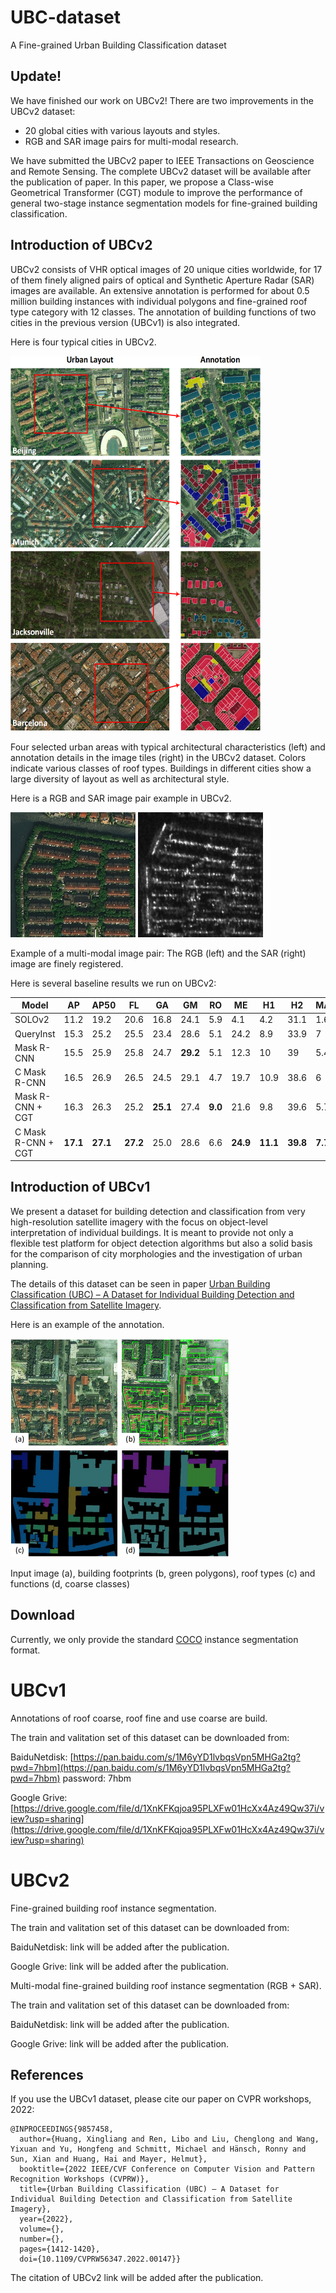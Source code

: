 # UBC-dataset
A Fine-grained Urban Building Classification dataset

## Update!
We have finished our work on UBCv2! There are two improvements in the UBCv2 dataset:
- 20 global cities with various layouts and styles.
- RGB and SAR image pairs for multi-modal research.

We have submitted the UBCv2 paper to IEEE Transactions on Geoscience and Remote Sensing. The complete UBCv2 dataset will be available after the publication of paper.
In this paper, we propose a Class-wise Geometrical Transformer (CGT) module to improve the performance of general two-stage instance segmentation models for fine-grained building classification.

## Introduction of UBCv2
UBCv2 consists of VHR optical images of 20 unique cities worldwide, for 17 of them finely aligned pairs of optical and Synthetic Aperture Radar (SAR) images are available. An extensive annotation is performed for about 0.5 million building instances with individual polygons and fine-grained roof type category with 12 classes. The annotation of building functions of two cities in the previous version (UBCv1) is also integrated.

Here is four typical cities in UBCv2.

<img src="./UBCv2_examples.png" width="400" height="600" />

Four selected urban areas with typical architectural characteristics (left) and annotation details in the image tiles (right) in the UBCv2 dataset. Colors indicate various classes of roof types. Buildings in different cities show a large diversity of layout as well as architectural style.

Here is a RGB and SAR image pair example in UBCv2.

<p float="left">
  <img src="./figures/fig_1_version_2.png" width="200" />
  <img src="./figures/fig_2_version_2.png" width="200" /> 
</p>

 Example of a multi-modal image pair: The RGB (left) and the SAR (right) image are finely registered.

Here is several baseline results we run on UBCv2:

Model | AP | AP50 | FL | GA | GM | RO | ME | H1 | H2 | MA | PM | AR | RE | OT
--- | --- | --- | --- | --- | --- | --- | --- | --- | --- | --- | --- | --- | --- | --- 
SOLOv2 | 11.2 | 19.2 | 20.6 | 16.8 | 24.1 | 5.9 | 4.1 | 4.2 | 31.1 | 1.6 | 2.2 | 9.5 | **8.6** | 5.8
QueryInst | 15.3 | 25.2 | 25.5 | 23.4 | 28.6 | 5.1 | 24.2 | 8.9 | 33.9 | 7 | 4.8 | 13.9 | 4.5 | 5.5
Mask R-CNN | 15.5 | 25.9 | 25.8 | 24.7 | **29.2** | 5.1 | 12.3 | 10 | 39 | 5.4 | 5.6 | 16.8 | 5.8 | **7.2**
C Mask R-CNN | 16.5 | 26.9 | 26.5 | 24.5 | 29.1 | 4.7 | 19.7 | 10.9 | 38.6 | 6 | **7** | **18.5** | 6.7 | 6.4
Mask R-CNN + CGT | 16.3 | 26.3 | 25.2 | **25.1** | 27.4 | **9.0** | 21.6 | 9.8 | 39.6 | 5.7 | 5.8 | 17.2 | 3.2 | 6.8
C Mask R-CNN + CGT | **17.1** | **27.1** | **27.2** | 25.0 | 28.6 | 6.6 | **24.9** | **11.1** | **39.8** | **7.7** | 5.8 | 16.4 | 5.7 | 7.2

## Introduction of UBCv1
We present a dataset for building detection and classification from very high-resolution satellite imagery with the focus on object-level interpretation of individual buildings.
It is meant to provide not only a flexible test platform for object detection algorithms but also a solid basis for the comparison of city morphologies and the investigation of urban planning.

The details of this dataset can be seen in paper [Urban Building Classification (UBC) – A Dataset for Individual Building Detection and Classification from Satellite Imagery](https://ieeexplore.ieee.org/document/9857458/).

Here is an example of the annotation.

<img src="./example.png" width="350" height="350" />

Input image (a), building footprints (b, green polygons), roof types (c) and functions (d, coarse classes)

## Download
Currently, we only provide the standard [COCO](https://cocodataset.org/#home) instance segmentation format.

# UBCv1
Annotations of roof coarse, roof fine and use coarse are build. 

The train and valitation set of this dataset can be downloaded from:

BaiduNetdisk: [https://pan.baidu.com/s/1M6yYD1lvbqsVpn5MHGa2tg?pwd=7hbm](https://pan.baidu.com/s/1M6yYD1lvbqsVpn5MHGa2tg?pwd=7hbm) password: 7hbm

Google Grive: [https://drive.google.com/file/d/1XnKFKqjoa95PLXFw01HcXx4Az49Qw37i/view?usp=sharing](https://drive.google.com/file/d/1XnKFKqjoa95PLXFw01HcXx4Az49Qw37i/view?usp=sharing)

# UBCv2
Fine-grained building roof instance segmentation. 

The train and valitation set of this dataset can be downloaded from:

BaiduNetdisk: link will be added after the publication.

Google Grive: link will be added after the publication.

Multi-modal fine-grained building roof instance segmentation (RGB + SAR). 

The train and valitation set of this dataset can be downloaded from:

BaiduNetdisk: link will be added after the publication.

Google Grive: link will be added after the publication.

## References
If you use the UBCv1 dataset, please cite our paper on CVPR workshops, 2022:
```
@INPROCEEDINGS{9857458,
  author={Huang, Xingliang and Ren, Libo and Liu, Chenglong and Wang, Yixuan and Yu, Hongfeng and Schmitt, Michael and Hänsch, Ronny and Sun, Xian and Huang, Hai and Mayer, Helmut},
  booktitle={2022 IEEE/CVF Conference on Computer Vision and Pattern Recognition Workshops (CVPRW)}, 
  title={Urban Building Classification (UBC) – A Dataset for Individual Building Detection and Classification from Satellite Imagery}, 
  year={2022},
  volume={},
  number={},
  pages={1412-1420},
  doi={10.1109/CVPRW56347.2022.00147}}
```
The citation of UBCv2 link will be added after the publication.
